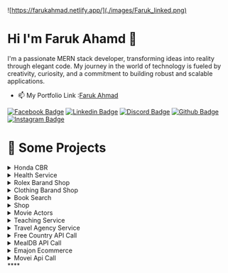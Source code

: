
![https://farukahmad.netlify.app/](./images/Faruk_linked.png)



 # Hi I'm Faruk Ahamd 👋

I'm a passionate MERN stack developer, transforming ideas into reality through elegant code. My journey in the world of technology is fueled by creativity, curiosity, and a commitment to building robust and scalable applications.


- 📫 My Portfolio Link :[Faruk Ahmad](https://farukahmad.netlify.app/)

<!-- ![farukwebcode21's GitHub stats](https://github-readme-stats.vercel.app/api?username=farukwebcode21&show_icons=true&theme=radical) -->


[![Facebook Badge](https://img.shields.io/badge/Facebook-1877F2?style=for-the-badge&logo=facebook&logoColor=white)](https://www.facebook.com/faruk.shadin)
[![Linkedin Badge](https://img.shields.io/badge/LinkedIn-0077B5?style=for-the-badge&logo=linkedin&logoColor=white)](https://www.linkedin.com/in/faruk-ahmad-0795bbaa/)
[![Discord Badge](https://img.shields.io/badge/Discord-7289DA?style=for-the-badge&logo=discord&logoColor=white)](farukahmad)
[![Github Badge](https://img.shields.io/badge/GitHub-100000?style=for-the-badge&logo=github&logoColor=white)](https://github.com/farukwebcode21)
[![Instagram Badge](https://img.shields.io/badge/Instagram-E4405F?style=for-the-badge&logo=instagram&logoColor=white)]() 


# 🚀 Some Projects


<details>
<summary>Honda CBR </summary>
  
  1. Live Demo: https://cbr300.netlify.app/
  2. Technology: HTML, CSS, Bootstrap
 </details>
 
 <details>
<summary>Health Service </summary>
  
  1. Live Demo: https://health-care-5b2d5.web.app/
  2. Technology: HTML, CSS, Bootstrap, React, Firebase, React-Router
 </details>
 
 <details>
<summary>Rolex Barand Shop </summary>
  
  1. Live Demo: https://nish-website-9cda1.web.app/
  2. Technology: HTML, CSS, Bootstrap, React, Firebase, React-Router, Node, MongoDB, 
 </details>
 
  <details>
  
<summary>Clothing Barand Shop </summary>
  
  1. Live Demo: https://react-firebase-authenatication.web.app/
  2. Technology: HTML, CSS, Bootstrap, React, Firebase, React-Router, Node, MongoDB, 
 </details>
 
  <details>
<summary>Book Search </summary>
  
  1. Live Demo: https://sleepy-pike-e1641e.netlify.app/
  2. Technology: HTML, CSS, Javascript
 </details>
 
  <details>
<summary> Shop </summary>
  
  1. Live Demo: https://hardcore-mccarthy-0302e6.netlify.app/
  2. Technology: HTML, CSS, Bootstrap, Javascript
 </details>
 
  <details>
<summary>Movie Actors </summary>
  
  1. Live Demo: https://bahabuli-3.netlify.app/
  2. Technology: HTML, CSS, Bootstrap, React, 
 </details>
 
   <details>
<summary>Teaching Service </summary>
  
  1. Live Demo: https://dreamy-bardeen-40d165.netlify.app/
  2. Technology: HTML, CSS, Bootstrap, React, 
 </details>
 
  <details>
<summary>Travel Agency Service </summary>
  
  1. Live Demo: https://fir-login-e47cc.web.app/
  2. Technology: HTML, CSS, Bootstrap, React, 
 </details>
 
 
  <details>
<summary>Free Country API Call </summary>
  
  1. Live Demo:https://country-api-v3.pages.dev/ 
  2. Technology: HTML, CSS, Bootstrap, Javascript, 
 </details>
 
  <details>
<summary>MealDB API Call </summary>
  
  1. Live Demo: https://mealdb-tailwindcss.pages.dev/home
  2. Technology: HTML, CSS, Bootstrap, Javascript, 
 </details>
 
  <details>
<summary> Emajon Ecommerce</summary>
  
  1. Live Demo: https://emajon-test.pages.dev/
  2. Technology: HTML, CSS, Bootstrap, Javascript, 
 </details>
 
 
  <details>
<summary> Movei Api Call</summary>
  
  1. Live Demo: https://farukwebcode21.github.io/movie/index.html
  2. Technology: HTML, CSS, Bootstrap, Javascript, 
 </details>****



















